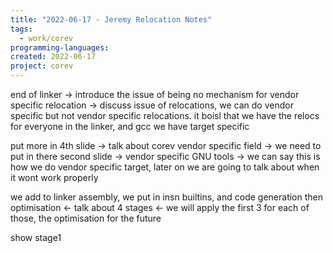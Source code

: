 ```yaml
---
title: "2022-06-17 - Jeremy Relocation Notes"
tags:
  - work/corev
programming-languages:
created: 2022-06-17
project: corev
---
```

end of linker -> introduce the issue of being no mechanism for vendor specific relocation -> discuss issue of relocations, we can do vendor specific but not vendor specific relocations. it boisl that we have the relocs for everyone in the linker, and gcc we have target specific

put more in 4th slide -> talk about corev vendor specific field -> we need to put in there second slide -> vendor specific GNU tools -> we can say this is how we do vendor specific target, later on we are going to talk about when it wont work properly

we add to linker assembly, we put in insn builtins, and code generation then optimisation <- talk about 4 stages <- we will apply the first 3 for each of those, the optimisation for the future

show stage1